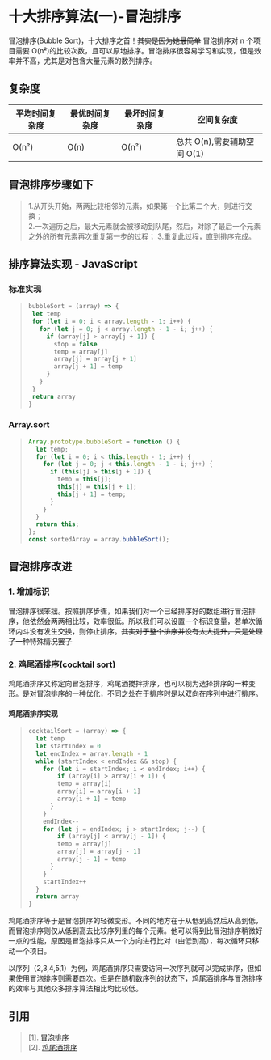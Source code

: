 # 十大排序算法(一)-冒泡排序

冒泡排序(Bubble Sort)，十大排序之首！~~其实是因为她最简单~~ 冒泡排序对 n 个项目需要 O(n²)的比较次数，且可以原地排序。冒泡排序很容易学习和实现，但是效率并不高，尤其是对包含大量元素的数列排序。

## 复杂度

| 平均时间复杂度 | 最优时间复杂度 | 最坏时间复杂度 | 空间复杂度                  |
| -------------- | -------------- | -------------- | --------------------------- |
| O(n²)          | O(n)           | O(n²)          | 总共 O(n),需要辅助空间 O(1) |

## 冒泡排序步骤如下

> 1.从开头开始，两两比较相邻的元素，如果第一个比第二个大，则进行交换；  
> 2.一次遍历之后，最大元素就会被移动到队尾，然后，对除了最后一个元素之外的所有元素再次重复第一步的过程； 3.重复此过程，直到排序完成。

## 排序算法实现 - JavaScript

### 标准实现

> ```JavaScript
> bubbleSort = (array) => {
>  let temp
>  for (let i = 0; i < array.length - 1; i++) {
>    for (let j = 0; j < array.length - 1 - i; j++) {
>      if (array[j] > array[j + 1]) {
>        stop = false
>        temp = array[j]
>        array[j] = array[j + 1]
>        array[j + 1] = temp
>      }
>    }
>  }
>  return array
> }
> ```

### Array.sort

> ```JavaScript
> Array.prototype.bubbleSort = function () {
>   let temp;
>   for (let i = 0; i < this.length - 1; i++) {
>     for (let j = 0; j < this.length - 1 - i; j++) {
>       if (this[j] > this[j + 1]) {
>         temp = this[j];
>         this[j] = this[j + 1];
>         this[j + 1] = temp;
>       }
>     }
>   }
>   return this;
> };
> const sortedArray = array.bubbleSort();
> ```

## 冒泡排序改进

### 1. 增加标识

冒泡排序很笨拙。按照排序步骤，如果我们对一个已经排序好的数组进行冒泡排序，他依然会两两相比较，效率很低。所以我们可以设置一个标识变量，若单次循环内斗没有发生交换，则停止排序。~~其实对于整个排序并没有太大提升，只是处理了一种特殊情况罢了~~

### 2. 鸡尾酒排序(cocktail sort)

鸡尾酒排序又称定向冒泡排序，鸡尾酒搅拌排序，也可以视为选择排序的一种变形。是对冒泡排序的一种优化，不同之处在于排序时是以双向在序列中进行排序。

#### 鸡尾酒排序实现

> ```JavaScript
> cocktailSort = (array) => {
>   let temp
>   let startIndex = 0
>   let endIndex = array.length - 1
>   while (startIndex < endIndex && stop) {
>     for (let i = startIndex; i < endIndex; i++) {
>         if (array[i] > array[i + 1]) {
>         temp = array[i]
>         array[i] = array[i + 1]
>         array[i + 1] = temp
>       }
>     }
>     endIndex--
>     for (let j = endIndex; j > startIndex; j--) {
>         if (array[j] < array[j - 1]) {
>         temp = array[j]
>         array[j] = array[j - 1]
>         array[j - 1] = temp
>       }
>     }
>     startIndex++
>   }
>   return array
> }
> ```
鸡尾酒排序等于是冒泡排序的轻微变形。不同的地方在于从低到高然后从高到低，而冒泡排序则仅从低到高去比较序列里的每个元素。他可以得到比冒泡排序稍微好一点的性能，原因是冒泡排序只从一个方向进行比对（由低到高），每次循环只移动一个项目。

以序列（2,3,4,5,1）为例，鸡尾酒排序只需要访问一次序列就可以完成排序，但如果使用冒泡排序则需要四次。但是在随机数序列的状态下，鸡尾酒排序与冒泡排序的效率与其他众多排序算法相比均比较低。

## 引用
> [1]. [冒泡排序](https://zh.wikipedia.org/wiki/%E5%86%92%E6%B3%A1%E6%8E%92%E5%BA%8F)  
> [2]. [鸡尾酒排序](https://zh.wikipedia.org/wiki/%E9%B8%A1%E5%B0%BE%E9%85%92%E6%8E%92%E5%BA%8F)